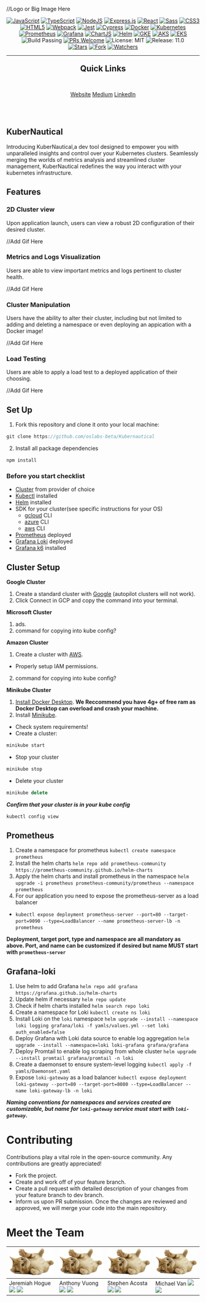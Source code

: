 
//Logo or Big Image Here

<div align="center"> 

[![JavaScript](https://img.shields.io/badge/javascript-yellow?style=for-the-badge&logo=javascript&logoColor=white)](https://www.javascript.com/)
[![TypeScript](https://img.shields.io/badge/typescript-%233178C6?style=for-the-badge&logo=typescript&logoColor=white)](https://www.typescriptlang.org/)
[![NodeJS](https://img.shields.io/badge/Nodejs-%23339933?style=for-the-badge&logo=node.js&logoColor=white)](https://nodejs.org/)
[![Express.js](https://img.shields.io/badge/expressjs-%23D6AC32?style=for-the-badge&logo=javascript&logoColor=white)](https://expressjs.com/)
[![React](https://img.shields.io/badge/react-%234E9FF9?style=for-the-badge&logo=react&logoColor=white)](https://reactjs.org/)
[![Sass](https://img.shields.io/badge/Sass-CC6699?style=for-the-badge&logo=sass&logoColor=white)](https://sass-lang.com/)
[![CSS3](https://img.shields.io/badge/CSS3-1572B6?style=for-the-badge&logo=css3&logoColor=white)](https://developer.mozilla.org/en-US/docs/Web/CSS)
[![HTML5](https://img.shields.io/badge/HTML5-E34F26?style=for-the-badge&logo=html5&logoColor=white)](https://developer.mozilla.org/en-US/docs/Web/HTML)
[![Webpack](https://img.shields.io/badge/webpack-%236DB4F2?style=for-the-badge&logo=webpack&logoColor=white)](https://webpack.js.org/)
[![Jest](https://img.shields.io/badge/jest-%23C21325?style=for-the-badge&logo=jest&logoColor=white)](https://jestjs.io/)
[![Cypress](https://img.shields.io/badge/-cypress-058a5e?style=for-the-badge&logo=cypress&logoColor=white)](https://www.cypress.io/)
[![Docker](https://img.shields.io/badge/docker-%232496ED?style=for-the-badge&logo=docker&logoColor=white)](https://www.docker.com/)
[![Kubernetes](https://img.shields.io/badge/kubernetes-%23326CE5?style=for-the-badge&logo=kubernetes&logoColor=white)](https://kubernetes.io/)
[![Prometheus](https://img.shields.io/badge/prometheus-%23E6522C?style=for-the-badge&logo=prometheus&logoColor=white)](https://prometheus.io/)
[![Grafana](https://img.shields.io/badge/grafana-%23F46800?style=for-the-badge&logo=grafana&logoColor=white)](https://grafana.com/)
[![ChartJS](https://img.shields.io/badge/chart.js-%23FF6384?style=for-the-badge&logo=chart.js&logoColor=white)](https://www.chartjs.org/)
[![Helm](https://img.shields.io/badge/helm-090E6F?style=for-the-badge&logo=helm&logoColor=white)](https://helm.sh/)
[![GKE](https://img.shields.io/badge/GKE-%234285F4?style=for-the-badge&logo=googlecloud&logoColor=white)](https://cloud.google.com/kubernetes-engine)
[![AKS](https://img.shields.io/badge/AKS-326CE5?style=for-the-badge&logo=microsoft-azure&logoColor=white)](https://azure.microsoft.com/en-us/services/kubernetes-service/)
[![EKS](https://img.shields.io/badge/EKS-232F3E?style=for-the-badge&logo=amazon-aws&logoColor=white)](https://aws.amazon.com/eks/)
<br>
![Build Passing](https://img.shields.io/badge/build-awesome-brightgreen)
[![PRs Welcome](https://img.shields.io/badge/PRs-welcome-brightgreen.svg)](https://github.com/oslabs-beta/kubernautical)
![License: MIT](https://img.shields.io/badge/License-MIT-brightgreen.svg)
![Release: 11.0](https://img.shields.io/badge/Release-1.0-brightgreen)
<br>
[![Stars](https://img.shields.io/github/stars/oslabs-beta/kubernautical?style=social)](https://github.com/oslabs-beta/kubernautical/stargazers)
[![Fork](https://img.shields.io/github/forks/oslabs-beta/kubernautical?style=social)](https://github.com/oslabs-beta/kubernautical/network/members)
[![Watchers](https://img.shields.io/github/watchers/oslabs-beta/kubernautical?style=social)](https://github.com/oslabs-beta/kubernautical/watchers)


---

<p align="center" style="display: block; font-size: 1.5em; font-weight: bold; margin-block-start: 1em">
Quick Links
  <br /><br />
</p>
<p align="center" style="font-size: 1em">
<a name="website" href="">Website</a>
<a name="medium" href="">Medium</a>
<!-- <a name="product-hunt" href="">Product Hunt</a> -->
<a name="linkedin" href="">LinkedIn</a>
</p>
<br /><br />

</div>

## KuberNautical
Introducing KuberNautical,a dev tool designed to empower you with unparalleled insights and control over your Kubernetes clusters. Seamlessly merging the worlds of metrics analysis and streamlined cluster management, KuberNautical redefines the way you interact with your kubernetes infrastructure.

## Features
### 2D Cluster view
Upon application launch, users can view a robust 2D configuration of their desired cluster.

//Add Gif Here
### Metrics and Logs Visualization
Users are able to view important metrics and logs pertinent to cluster health.

//Add Gif Here
### Cluster Manipulation
Users have the ability to alter their cluster, including but not limited to adding and deleting a namespace or even deploying an appication with a Docker image! 

//Add Gif Here
### Load Testing
Users are able to apply a load test to a deployed application of their choosing. 


//Add Gif Here 

## Set Up
1. Fork this repository and clone it onto your local machine:
```javascript
git clone https://github.com/oslabs-beta/Kubernautical
```
2. Install all package dependencies
```javascript
npm install
```

### Before you start checklist
- [Cluster](#cluster-setup) from provider of choice
- [Kubectl](https://kubernetes.io/docs/tasks/tools/) installed
- [Helm](https://helm.sh/docs/intro/install/) installed
- SDK for your cluster(see specific instructions for your OS)
  - [gcloud](https://cloud.google.com/sdk/docs/install) CLI
  - [azure](https://learn.microsoft.com/en-us/cli/azure/install-azure-cli-linux?pivots=apt) CLI
  - [aws](https://docs.aws.amazon.com/cli/latest/userguide/getting-started-install.html) CLI
- [Prometheus](#prometheus) deployed
- [Grafana Loki](#grafana-loki) deployed
- [Grafana k6](https://k6.io/docs/get-started/installation/) installed

## Cluster Setup
**Google Cluster**
1. Create a standard cluster with [Google](https://cloud.google.com/kubernetes-engine) (autopilot clusters will not work).
2. Click Connect in GCP and copy the command into your terminal.

**Microsoft Cluster**
1. ads.
2. command for copying into kube config?

**Amazon Cluster**
1. Create a cluster with [AWS](https://docs.aws.amazon.com/eks/latest/userguide/getting-started-console.htm).
  - Properly setup IAM permissions.
2. command for copying into kube config?

**Minikube Cluster**
  1. [Install Docker Desktop](https://www.docker.com/products/docker-desktop/).
**We Reccommend you have 4g+ of free ram as Docker Desktop can overload and crash your machine.**
  2. Install [Minikube](https://minikube.sigs.k8s.io/docs/start).
  - Check system requirements!
  - Create a cluster: 
  ```javascript
  minikube start
  ```
  - Stop your cluster 
  ```javascript
  minikube stop
  ```
  - Delete your cluster
  ```javascript
  minikube delete
  ```

***Confirm that your cluster is in your kube config***
```javascript
kubectl config view
```

## Prometheus
1. Create a namespace for prometheus `kubectl create namespace prometheus`
2. Install the helm charts `helm repo add prometheus-community https://prometheus-community.github.io/helm-charts`
3. Apply the helm charts and install prometheus in the namespace `helm upgrade -i prometheus prometheus-community/prometheus --namespace prometheus`
4. For our application you need to expose the prometheus-server as a load balancer
  - `kubectl expose deployment prometheus-server --port=80 --target-port=9090 --type=LoadBalancer --name prometheus-server-lb -n prometheus`

  **Deployment, target port, type and namespace are all mandatory as above. Port, and name can be customized if desired but name MUST start with `prometheus-server`**


## Grafana-loki
1. Use helm to add Grafana `helm repo add grafana https://grafana.github.io/helm-charts`
2. Update helm if necessary `helm repo update`
3. Check if helm charts installed `helm search repo loki`
4. Create a namespace for Loki `kubectl create ns loki`
5. Install Loki on the `loki` namespace `helm upgrade --install --namespace loki logging grafana/loki -f yamls/values.yml --set loki auth_enabled=false`
5. Deploy Grafana with Loki data source to enable log aggregation `helm upgrade --install --namespace=loki loki-grafana grafana/grafana`
6. Deploy Promtail to enable log scraping from whole cluster `helm upgrade --install promtail grafana/promtail -n loki`
7. Create a daemonset to ensure system-level logging `kubectl apply -f yamls/Daemonset.yaml`
8. Expose `loki-gateway` as a load balancer `kubectl expose deployment loki-gateway --port=80 --target-port=8080 --type=LoadBalancer --name loki-gateway-lb -n loki`

***Naming conventions for namespaces and services created are customizable, but name for `loki-gateway` service must start with `loki-gateway`.***

# Contributing
Contributions play a vital role in the open-source community. Any contributions are greatly appreciated!

- Fork the project.
- Create and work off of your feature branch.
- Create a pull request with detailed description of your changes from your feature branch to dev branch.
- Inform us upon PR submission. Once the changes are reviewed and approved, we will merge your code into the main repository.

# Meet the Team
 ![Jeremiah Hogue](client/assets/images/kitten.png) | ![Anthony Vuong](client/assets/images/kitten.png) | ![Stephen Acosta](client/assets/images/kitten.png) |  ![Michael Van](client/assets/images/kitten.png) |
| ------------- | ------------- |------------- | ------------- |
| Jeremiah Hogue [<img src="https://cdn.icon-icons.com/icons2/2351/PNG/512/logo_github_icon_143196.png" width="30px" >](https://github.com/NotHogue)  [<img src="https://www.freeiconspng.com/uploads/linkedin-icon-19.png" width="30px" >](https://www.linkedin.com/in/jeremiah-hogue/)| Anthony Vuong [<img src="https://cdn.icon-icons.com/icons2/2351/PNG/512/logo_github_icon_143196.png" width="30px" >](https://github.com/AnthonyKTVuong) [<img src="https://www.freeiconspng.com/uploads/linkedin-icon-19.png" width="30px" >](https://www.linkedin.com/in/anthony-v-9772351b7/) | Stephen Acosta  [<img src="https://cdn.icon-icons.com/icons2/2351/PNG/512/logo_github_icon_143196.png" width="30px" >](https://github.com/STAC98) [<img src="https://www.freeiconspng.com/uploads/linkedin-icon-19.png" width="30px" >](https://www.linkedin.com/in/staclb)  | Michael Van [<img src="https://cdn.icon-icons.com/icons2/2351/PNG/512/logo_github_icon_143196.png" width="30px" >](https://github.com/michaelvan996) [<img src="https://www.freeiconspng.com/uploads/linkedin-icon-19.png" width="30px" >](https://www.linkedin.com/in/michael-van-901533222/) |